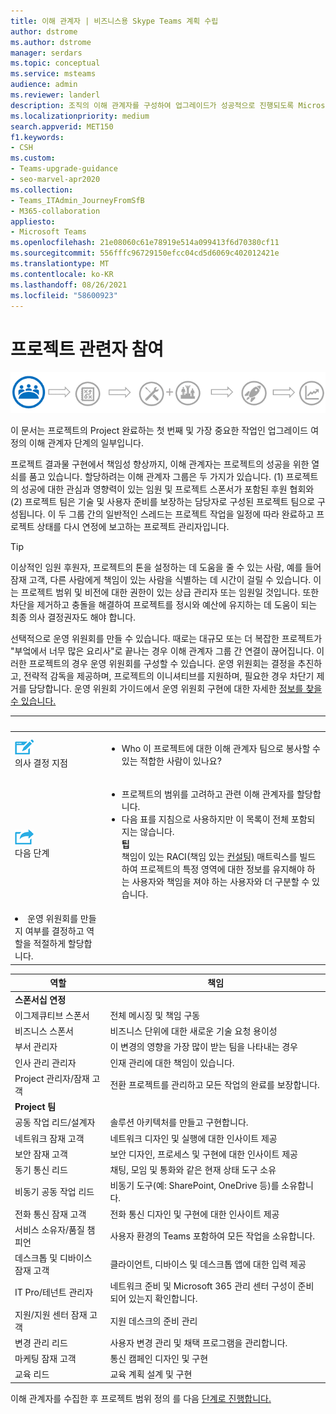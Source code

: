 ```yaml
---
title: 이해 관계자 | 비즈니스용 Skype Teams 계획 수립
author: dstrome
ms.author: dstrome
manager: serdars
ms.topic: conceptual
ms.service: msteams
audience: admin
ms.reviewer: landerl
description: 조직의 이해 관계자를 구성하여 업그레이드가 성공적으로 진행되도록 Microsoft Teams 방법을 알아보습니다.
ms.localizationpriority: medium
search.appverid: MET150
f1.keywords:
- CSH
ms.custom:
- Teams-upgrade-guidance
- seo-marvel-apr2020
ms.collection:
- Teams_ITAdmin_JourneyFromSfB
- M365-collaboration
appliesto:
- Microsoft Teams
ms.openlocfilehash: 21e08060c61e78919e514a099413f6d70380cf11
ms.sourcegitcommit: 556fffc96729150efcc04cd5d6069c402012421e
ms.translationtype: MT
ms.contentlocale: ko-KR
ms.lasthandoff: 08/26/2021
ms.locfileid: "58600923"
---
```

# <a name="enlist-your-project-stakeholders"></a>프로젝트 관련자 참여

![업그레이드 여정의 이해 관계자 상태를 보여주는 그림](media/upgrade-banner-stakeholders.png "프로젝트 이해 관계자 팀을 모으는 데 주안점으로 업그레이드 여정의 단계")

이 문서는 프로젝트의 Project 완료하는 첫 번째 및 가장 중요한 작업인 업그레이드 여정의 이해 관계자 단계의 일부입니다.

프로젝트 결과물 구현에서 책임성 향상까지, 이해 관계자는 프로젝트의 성공을 위한 열쇠를 품고 있습니다. 할당하려는 이해 관계자 그룹은 두 가지가 있습니다.  (1) 프로젝트의 성공에 대한 관심과 영향력이 있는 임원 및 프로젝트 스폰서가 포함된 후원 협회와 (2) 프로젝트 팀은 기술 및 사용자 준비를 보장하는 담당자로 구성된 프로젝트 팀으로 구성됩니다. 이 두 그룹 간의 일반적인 스레드는 프로젝트 작업을 일정에 따라 완료하고 프로젝트 상태를 다시 연정에 보고하는 프로젝트 관리자입니다.

> [!Tip]
> 이상적인 임원 후원자, 프로젝트의 톤을 설정하는 데 도움을 줄 수 있는 사람, 예를 들어 잠재 고객, 다른 사람에게 책임이 있는 사람을 식별하는 데 시간이 걸릴 수 있습니다. 이는 프로젝트 범위 및 비전에 대한 권한이 있는 상급 관리자 또는 임원일 것입니다. 또한 차단을 제거하고 충돌을 해결하여 프로젝트를 정시와 예산에 유지하는 데 도움이 되는 최종 의사 결정권자도 해야 합니다.

선택적으로 운영 위원회를 만들 수 있습니다. 때로는 대규모 또는 더 복잡한 프로젝트가 "부엌에서 너무 많은 요리사"로 끝나는 경우 이해 관계자 그룹 간 연결이 끊어집니다. 이러한 프로젝트의 경우 운영 위원회를 구성할 수 있습니다. 운영 위원회는 결정을 추진하고, 전략적 감독을 제공하며, 프로젝트의 이니셔티브를 지원하며, 필요한 경우 차단기 제거를 담당합니다. 운영 위원회 가이드에서 운영 위원회 구현에 대한 자세한 [정보를 찾을 수 있습니다.](./envision-steering-committee-complete-guide.md)

|&nbsp; |&nbsp; |
|---|---|
| ![의사 결정 지점을 묘사하는 아이콘](media/audio_conferencing_image7.png) <br/>의사 결정 지점 | <ul><li>Who 이 프로젝트에 대한 이해 관계자 팀으로 봉사할 수 있는 적합한 사람이 있나요?</li></ul> |
| ![다음 단계를 묘사하는 아이콘](media/audio_conferencing_image9.png)<br/>다음 단계 | <ul><li>프로젝트의 범위를 고려하고 관련 이해 관계자를 할당합니다.</li><li>다음 표를 지침으로 사용하지만 이 목록이 전체 포함되지는 않습니다.<br><strong>팁</strong><br>책임이 있는 RACI(책임 있는 [컨설팅)](https://en.wikipedia.org/wiki/Responsibility_assignment_matrix) 매트릭스를 빌드하여 프로젝트의 특정 영역에 대한 정보를 유지해야 하는 사용자와 책임을 져야 하는 사용자와 더 구분할 수 있습니다.</li> |
| <li>운영 위원회를 만들지 여부를 결정하고 역할을 적절하게 할당합니다.</li></ul> | |

| 역할 | 책임 |
|---|---|
| **스폰서십 연정** | |
| 이그제큐티브 스폰서 | 전체 메시징 및 책임 구동 |
| 비즈니스 스폰서 | 비즈니스 단위에 대한 새로운 기술 요청 용이성 |
| 부서 관리자 | 이 변경의 영향을 가장 많이 받는 팀을 나타내는 경우 |
| 인사 관리 관리자 | 인재 관리에 대한 책임이 있습니다. |
| Project 관리자/잠재 고객 | 전환 프로젝트를 관리하고 모든 작업의 완료를 보장합니다. |
| **Project 팀** | |
| 공동 작업 리드/설계자 | 솔루션 아키텍처를 만들고 구현합니다. |
| 네트워크 잠재 고객 | 네트워크 디자인 및 실행에 대한 인사이트 제공 |
| 보안 잠재 고객 | 보안 디자인, 프로세스 및 구현에 대한 인사이트 제공 |
| 동기 통신 리드 | 채팅, 모임 및 통화와 같은 현재 상태 도구 소유 |
| 비동기 공동 작업 리드 | 비동기 도구(예: SharePoint, OneDrive 등)를 소유합니다. |
| 전화 통신 잠재 고객 | 전화 통신 디자인 및 구현에 대한 인사이트 제공 |
| 서비스 소유자/품질 챔피언 | 사용자 환경의 Teams 포함하여 모든 작업을 소유합니다. |
| 데스크톱 및 디바이스 잠재 고객 | 클라이언트, 디바이스 및 데스크톱 앱에 대한 입력 제공 |
| IT Pro/테넌트 관리자 | 네트워크 준비 및 Microsoft 365 관리 센터 구성이 준비되어 있는지 확인합니다. |
| 지원/지원 센터 잠재 고객 | 지원 데스크의 준비 관리 |
| 변경 관리 리드 | 사용자 변경 관리 및 채택 프로그램을 관리합니다. |
| 마케팅 잠재 고객 | 통신 캠페인 디자인 및 구현 |
| 교육 리드 | 교육 계획 설계 및 구현 |

이해 관계자를 수집한 후 프로젝트 범위 정의 를 다음 [단계로 진행합니다.](./upgrade-define-project-scope.md)